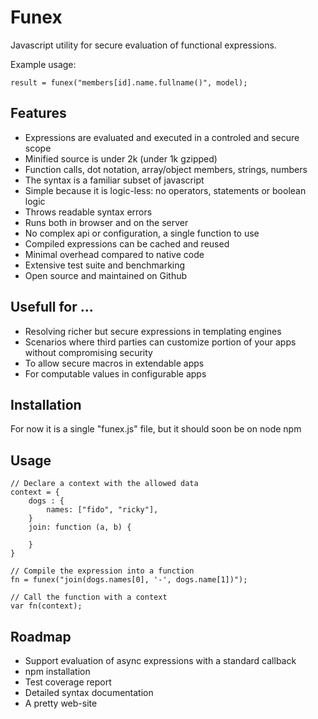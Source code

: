 # Funex

Javascript utility for secure evaluation of functional expressions.

Example usage:

	result = funex("members[id].name.fullname()", model);

## Features
- Expressions are evaluated and executed in a controled and secure scope
- Minified source is under 2k (under 1k gzipped)
- Function calls, dot notation, array/object members, strings, numbers
- The syntax is a familiar subset of javascript
- Simple because it is logic-less: no operators, statements or boolean logic
- Throws readable syntax errors
- Runs both in browser and on the server
- No complex api or configuration, a single function to use
- Compiled expressions can be cached and reused
- Minimal overhead compared to native code
- Extensive test suite and benchmarking
- Open source and maintained on Github

## Usefull for ...
- Resolving richer but secure expressions in templating engines
- Scenarios where third parties can customize portion of your apps without
compromising security
- To allow secure macros in extendable apps
- For computable values in configurable apps

## Installation

For now it is a single "funex.js" file, but it should soon be on node npm

## Usage

	// Declare a context with the allowed data
	context = {
		dogs : {
			names: ["fido", "ricky"],
		}
		join: function (a, b) {

		}
	}

	// Compile the expression into a function
	fn = funex("join(dogs.names[0], '-', dogs.name[1])");

	// Call the function with a context
	var fn(context);

## Roadmap
- Support evaluation of async expressions with a standard callback
- npm installation
- Test coverage report
- Detailed syntax documentation
- A pretty web-site
